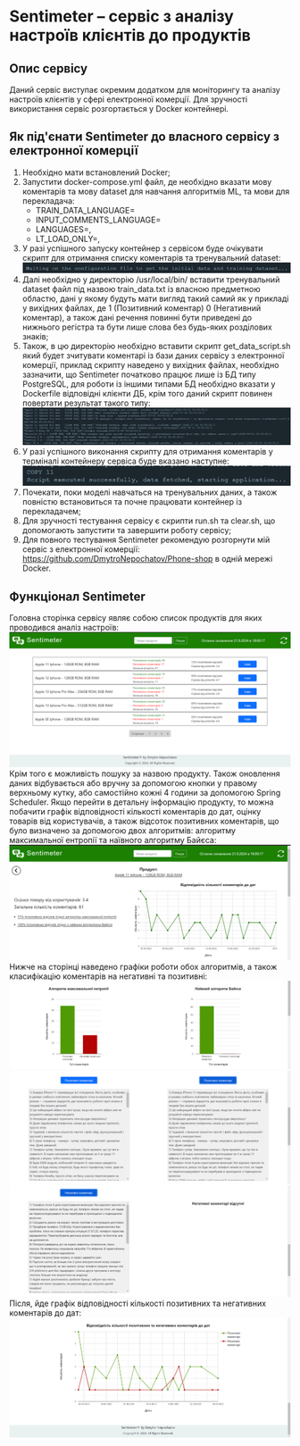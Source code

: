 # Sentimeter – сервіс з аналізу настроїв клієнтів до продуктів

## Опис сервісу

Даний сервіс виступає окремим додатком для моніторингу та аналізу настроїв клієнтів у сфері електронної комерції. Для зручності використання сервіс розгортається у Docker контейнері.

## Як під'єнати Sentimeter до власного сервісу з електронної комерції

1. Необхідно мати встановлений Docker;
2. Запустити docker-compose.yml файл, де необхідно вказати мову коментарів та мову dataset для навчання алгоритмів ML, та мови для перекладача:
    - TRAIN_DATA_LANGUAGE=
    - INPUT_COMMENTS_LANGUAGE=
    - LANGUAGES=,
    - LT_LOAD_ONLY=,
3. У разі успішного запуску контейнер з сервісом буде очікувати скрипт для отримання списку коментарів та тренувальний dataset:
    ![img.png](mdphoto/img.png)
4. Далі необхідно у директорію /usr/local/bin/ вставити тренувальний dataset файл під назвою train_data.txt із власною предметною областю, дані у якому будуть мати вигляд такий самий як у прикладі у вихідних файлах, де 1 (Позитивний коментар) 0 (Негативний коментар), а також дані речення повинні бути приведені до нижнього регістра та бути лише слова без будь-яких розділових знаків;
5. Також, в цю директорію необхідно вставити скрипт get_data_script.sh який будет зчитувати коментарі із бази даних сервісу з електронної комерції, приклад скрипту наведено у вихідних файлах, необхідно зазначити, що Sentimeter початково працює лише із БД типу PostgreSQL, для роботи із іншими типами БД необхідно вказати у Dockerfile відповідні клієнти ДБ, крім того даний скрипт повинен повертати результат такого типу:
    ![img_1.png](mdphoto/img_1.png)
6. У разі успішного виконання скрипту для отримання коментарів у терміналі контейнеру сервіса буде вказано наступне:
    ![img_2.png](mdphoto/img_2.png)
7. Почекати, поки моделі навчаться на тренувальних даних, а також повністю встановиться та почне працювати контейнер із перекладачем;
8. Для зручності тестування сервісу є скрипти run.sh та clear.sh, що допомогають запустити та завершити роботу сервісу;
9. Для повного тестування Sentimeter рекомендую розгорнути мій сервіс з електронної комерції: https://github.com/DmytroNepochatov/Phone-shop в одній мережі Docker.

## Функціонал Sentimeter

Головна сторінка сервісу являє собою список продуктів для яких проводився аналіз настроїв:
    ![img_3.png](mdphoto/img_3.png)
Крім того є можливість пошуку за назвою продукту.
Також оновлення даних відбувається або вручну за допомогою кнопки у правому верхньому кутку, або самостійно кожні 4 години за допомогою Spring Scheduler.
Якщо перейти в детальну інформацію продукту, то можна побачити графік відповідності кількості коментарів до дат, оцінку товарів від користувачів, а також відсоток позитивних коментарів, що було визначено за допомогою двох алгоритмів: алгоритму максимальної ентропії та наївного алгоритму Байєса:
    ![img_4.png](mdphoto/img_4.png)
Нижче на сторінці наведено графіки роботи обох алгоритмів, а також класифікацію коментарів на негативні та позитивні:
    ![img_5.png](mdphoto/img_5.png)
    ![img_6.png](mdphoto/img_6.png)
    ![img_7.png](mdphoto/img_7.png)
Після, йде графік відповідності кількості позитивних та негативних коментарів до дат:
    ![img_8.png](mdphoto/img_8.png)
    